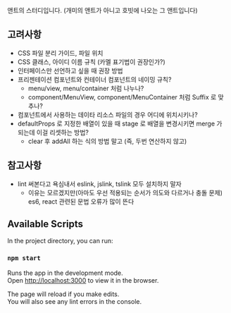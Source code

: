 앤트의 스터디입니다. 
(개미의 앤트가 아니고 호빗에 나오는 그 앤트입니다)

## 고려사항

- CSS 파일 분리 가이드, 파일 위치
- CSS 클래스, 아이디 이름 규칙 (카멜 표기법이 권장인가?)
- 인터페이스만 선언하고 싶을 때 권장 방법
- 프리젠테이션 컴포넌트와 컨테이너 컴포넌트의 네이밍 규칙?
  - menu/view, menu/container 처럼 나누나?
  - component/MenuView, component/MenuContainer 처럼 Suffix 로 맞추나?
- 컴포넌트에서 사용하는 데이타 리소스 파일의 경우 어디에 위치시키나?
- defaultProps 로 지정한 배열이 있을 때 stage 로 배열을 변경시키면 merge 가 되는데 이걸 리셋하는 방법?
  - clear 후 addAll 하는 식의 방법 말고 (즉, 두번 연산하지 않고)

## 참고사항

- lint 써본다고 욕심내서 eslink, jslink, tslink 모두 설치하지 말자
  - 이유는 모르겠지만(아마도 우선 적용되는 순서가 의도와 다르거나 충돌 문제) es6, react 관련된 문법 오류가 많이 뜬다

## Available Scripts

In the project directory, you can run:

### `npm start`

Runs the app in the development mode.<br />
Open [http://localhost:3000](http://localhost:3000) to view it in the browser.

The page will reload if you make edits.<br />
You will also see any lint errors in the console.

